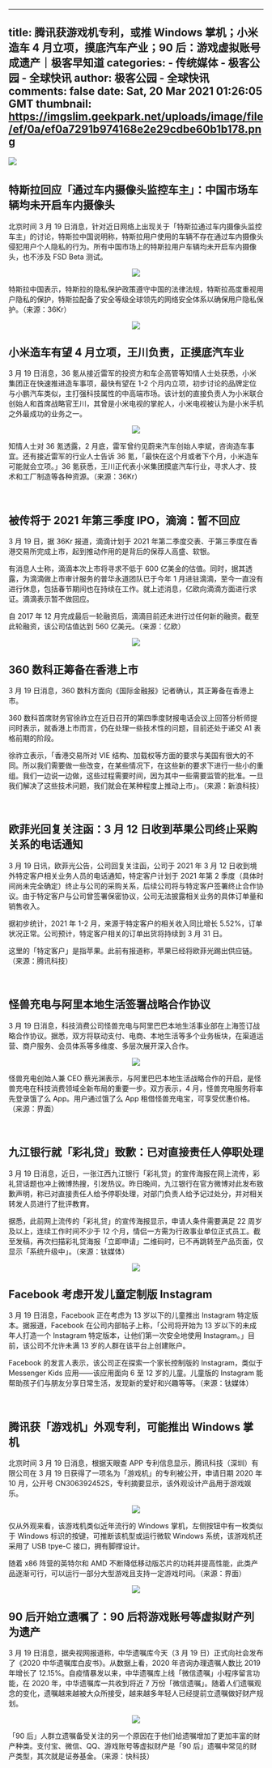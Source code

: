 
---
title: 腾讯获游戏机专利，或推 Windows 掌机；小米造车 4 月立项，摸底汽车产业；90 后：游戏虚拟账号成遗产｜极客早知道
categories: 
    - 传统媒体
    - 极客公园 - 全球快讯
author: 极客公园 - 全球快讯
comments: false
date: Sat, 20 Mar 2021 01:26:05 GMT
thumbnail: https://imgslim.geekpark.net/uploads/image/file/ef/0a/ef0a7291b974168e2e29cdbe60b1b178.png
---

<div>   
<p><img class="uploaded-img" src="https://imgslim.geekpark.net/uploads/image/file/ef/0a/ef0a7291b974168e2e29cdbe60b1b178.png" max-width="100%" width="auto" height="auto" style="color: rgb(51, 51, 51); text-align: center;" referrerpolicy="no-referrer"><span style="color: rgb(51, 51, 51); text-align: center;">         </span><br></p><h2>特斯拉回应「通过车内摄像头监控车主」：中国市场车辆均未开启车内摄像头</h2><p>北京时间 3 月 19 日消息，针对近日网络上出现关于「特斯拉通过车内摄像头监控车主」的讨论，特斯拉中国说明称，特斯拉用户使用的车辆不存在通过车内摄像头侵犯用户个人隐私的行为。所有中国市场上的特斯拉用户车辆均未开启车内摄像头，也不涉及 FSD Beta 测试。</p><div class="image-desc" style="text-align: center; color: #333;">
          <img class="uploaded-img" src="https://imgslim.geekpark.net/uploads/image/file/e4/2b/e42b3d236e63c1bc173626b4475bc00e.jpg" max-width="100%" width="auto" height="auto" referrerpolicy="no-referrer">
        </div>
      <p>特斯拉中国表示，特斯拉的隐私保护政策遵守中国的法律法规，特斯拉高度重视用户隐私的保护，特斯拉配备了安全等级全球领先的网络安全体系以确保用户隐私保护。（来源：36Kr）</p><div class="image-desc" style="text-align: center; color: #333;">
          <img class="uploaded-img" src="https://imgslim.geekpark.net/uploads/image/file/1b/05/1b050c0b1a4bc24f9f8dd41cf1c6d2c8.png" max-width="100%" width="auto" height="auto" referrerpolicy="no-referrer">
        </div><h2>小米造车有望 4 月立项，王川负责，正摸底汽车业</h2><p>3 月 19 日消息，36 氪从接近雷军的投资方和车企高管等知情人士处获悉，小米集团正在快速推进造车事项，最快有望在 1-2 个月内立项，初步讨论的品牌定位与小鹏汽车类似，主打强科技属性的中高端市场。该计划的直接负责人为小米联合创始人和首席战略官王川，其曾是小米电视的掌舵人，小米电视被认为是小米手机之外最成功的业务之一。</p><div class="image-desc" style="text-align: center; color: #333;">
          <img class="uploaded-img" src="https://imgslim.geekpark.net/uploads/image/file/b6/e5/b6e5d6a6c2efd962e68c032fd87cd320.jpg" max-width="100%" width="auto" height="auto" referrerpolicy="no-referrer">
        </div>
      <p>知情人士对 36 氪透露，2 月底，雷军曾约见蔚来汽车创始人李斌，咨询造车事宜。还有接近雷军的行业人士告诉 36 氪，「最快在这个月或者下个月，小米造车可能就会立项。」36 氪获悉，王川正代表小米集团摸底汽车行业，寻求人才、技术和工厂制造等各种资源。（来源：36Kr）</p><p><br></p><h2>被传将于 2021 年第三季度 IPO，滴滴：暂不回应</h2><p>3 月 19 日，据 36Kr 报道，滴滴计划于 2021 年第二季度交表、于第三季度在香港交易所完成上市，起到推动作用的是背后的保荐人高盛、软银。</p><p>有消息人士称，滴滴本次上市将寻求不低于 600 亿美金的估值。同时，据其透露，为滴滴做上市审计服务的普华永道团队已于今年 1 月进驻滴滴，至今一直没有进行休息，包括春节期间也在持续在工作。就上述消息，亿欧向滴滴方面进行求证。滴滴表示暂不做回应。</p><p>自 2017 年 12 月完成最后一轮融资后，滴滴目前还未进行过任何新的融资。截至此轮融资，该公司估值达到 560 亿美元。（来源：亿欧）</p><div class="image-desc" style="text-align: center; color: #333;">
          <img class="uploaded-img" src="https://imgslim.geekpark.net/uploads/image/file/9a/62/9a6285b05db3612a5e14470dd5d19eaa.png" max-width="100%" width="auto" height="auto" referrerpolicy="no-referrer">
        </div><h2>360 数科正筹备在香港上市</h2><p>3 月 19 日消息，360 数科方面向《国际金融报》记者确认，其正筹备在香港上市。</p><p>360 数科首席财务官徐祚立在近日召开的第四季度财报电话会议上回答分析师提问时表示，就香港上市而言，仍在处理一些技术性的问题，目前还处于递交 A1 表格前期的阶段。</p><p>徐祚立表示，「香港交易所对 VIE 结构、加载权等方面的要求与美国有很大的不同。所以我们需要做一些改变，在某些情况下，在这些新的要求下进行一些小的重组。我们一边说一边做，这些过程需要时间，因为其中一些需要监管的批准。一旦我们解决了这些技术问题，我们就会在某种程度上推动上市」。（来源：新浪科技）</p><p><br></p><h2>欧菲光回复关注函：3 月 12 日收到苹果公司终止采购关系的电话通知</h2><p>3 月 19 日讯，欧菲光公告，公司回复关注函，公司于 2021 年 3 月 12 日收到境外特定客户相关业务人员的电话通知，特定客户计划于 2021 年第 2 季度（具体时间尚未完全确定）终止与公司的采购关系，后续公司将与特定客户签署终止合作协议。由于特定客户与公司曾签署保密协议，公司无法披露相关业务的具体订单量和销售收入。</p><p>据初步统计，2021 年 1-2 月，来源于特定客户的相关收入同比增长 5.52%，订单状况正常。公司预计，特定客户相关的订单出货将持续到 3 月 31 日。</p><p>这里的「特定客户」是指苹果。此前有报道称，苹果已经将欧菲光踢出供应链。（来源：腾讯科技）</p><p><br></p><h2>怪兽充电与阿里本地生活签署战略合作协议</h2><p>3 月 19 日消息，科技消费公司怪兽充电与阿里巴巴本地生活事业部在上海签订战略合作协议。据悉，双方将联动支付、电商、本地生活等多个业务板块，在渠道运营、商户服务、会员体系等多维度、多层次展开深入合作。</p><div class="image-desc" style="text-align: center; color: #333;">
          <img class="uploaded-img" src="https://imgslim.geekpark.net/uploads/image/file/8a/c2/8ac2b8fd8a998be4832e779d64277a13.jpg" max-width="100%" width="auto" height="auto" referrerpolicy="no-referrer">
        </div>
      <p>怪兽充电创始人兼 CEO 蔡光渊表示，与阿里巴巴本地生活战略合作的开启，是怪兽充电在科技消费领域全新布局的重要一步。双方表示，4 月，怪兽充电服务将率先登录饿了么 App。用户通过饿了么 App 租借怪兽充电宝，可享受优惠价格。（来源：界面）</p><p><br></p><h2>九江银行就「彩礼贷」致歉：已对直接责任人停职处理</h2><p>3 月 19 日消息，近日，一张江西九江银行「彩礼贷」的宣传海报在网上流传，彩礼贷话题也冲上微博热搜，引发热议。昨日晚间，九江银行在官方微博对此发布致歉声明，称已对直接责任人给予停职处理，对部门负责人给予记过处分，并对相关转发人员进行了批评教育。</p><p>据悉，此前网上流传的「彩礼贷」的宣传海报显示，申请人条件需要满足 22 周岁及以上，连续工作时间不少于 12 个月，情侣一方需为行政事业单位正式员工。截至发稿，再次扫描彩礼贷海报「立即申请」二维码时，已不再跳转至产品页面，仅显示「系统升级中」。（来源：钛媒体）</p><div class="image-desc" style="text-align: center; color: #333;">
          <img class="uploaded-img" src="https://imgslim.geekpark.net/uploads/image/file/38/2d/382dbdbcdd3034670fecf35aaad24400.png" max-width="100%" width="auto" height="auto" referrerpolicy="no-referrer">
        </div><h2>Facebook 考虑开发儿童定制版 Instagram</h2><p>3 月 19 日消息，Facebook 正在考虑为 13 岁以下的儿童推出 Instagram 特定版本。据报道，Facebook 在公司内部帖子上称，「公司将开始为 13 岁以下的未成年人打造一个 Instagram 特定版本，让他们第一次安全地使用 Instagram。」目前，该公司不允许未满 13 岁的人群在该平台上创建账户。</p><p>Facebook 的发言人表示，该公司正在探索一个家长控制版的 Instagram，类似于 Messenger Kids 应用——该应用面向 6 至 12 岁的儿童。儿童版的 Instagram 能帮助孩子们与朋友分享日常生活，发现新的爱好和兴趣等等。（来源：钛媒体）</p><p><br></p><h2>腾讯获「游戏机」外观专利，可能推出 Windows 掌机</h2><p>北京时间 3 月 19 日消息，根据天眼查 APP 专利信息显示，腾讯科技（深圳）有限公司在 3 月 19 日获得了一项名为「游戏机」的专利被公开，申请日期 2020 年 10 月，公开号 CN306392452S，专利摘要显示，该外观设计产品用于游戏娱乐。</p><div class="image-desc" style="text-align: center; color: #333;">
          <img class="uploaded-img" src="https://imgslim.geekpark.net/uploads/image/file/9a/8b/9a8b9a60c5ebbfd0a2663ac1bc83a710.jpg" max-width="100%" width="auto" height="auto" referrerpolicy="no-referrer">
        </div>
      <p>仅从外观来看，该游戏机类似近年流行的 Windows 掌机，左侧按钮中有一枚类似于 Windows 标识的按键，可推断该机型或运行微软 Windows 系统，该游戏机还采用了 USB tpye-C 接口，拥有脚撑设计。</p><p>随着 x86 阵营的英特尔和 AMD 不断降低移动版芯片的功耗并提高性能，此类产品逐渐可行，可以运行一部分大型游戏且支持一定游戏时间。（来源：界面）</p><div class="image-desc" style="text-align: center; color: #333;">
          <img class="uploaded-img" src="https://imgslim.geekpark.net/uploads/image/file/1a/b3/1ab391ee6f61f3e18b7b7b1533add3af.png" max-width="100%" width="auto" height="auto" referrerpolicy="no-referrer"></div><h2>90 后开始立遗嘱了：90 后将游戏账号等虚拟财产列为遗产</h2><p>3 月 19 日消息，据央视网报道称，中华遗嘱库今天（3 月 19 日）正式向社会发布了《2020 中华遗嘱库白皮书》。从数据上看，2020 年咨询办理遗嘱人数比 2019 年增长了 12.15%。自疫情暴发以来，中华遗嘱库上线「微信遗嘱」小程序留言功能，在 2020 年，中华遗嘱库一共收到将近 7 万份「微信遗嘱」。随着人们遗嘱观念的变化，遗嘱越来越被大众所接受，越来越多年轻人已经提前立遗嘱做好财产规划。</p><div class="image-desc" style="text-align: center; color: #333;">
          <img class="uploaded-img" src="https://imgslim.geekpark.net/uploads/image/file/87/b0/87b01f53f569171a5ed52bb5cadb9614.jpg" max-width="100%" width="auto" height="auto" referrerpolicy="no-referrer">
        </div>
      <p>「90 后」人群立遗嘱备受关注的另一个原因在于他们给遗嘱增加了更加丰富的财产种类。支付宝、微信、QQ、游戏账号等虚拟财产是「90 后」遗嘱中常见的财产类型，其次就是证券基金。（来源：快科技）</p>  
</div>
            